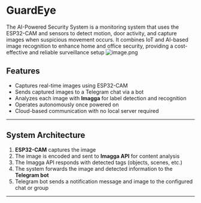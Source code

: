 # GuardEye
The AI-Powered Security System is a monitoring system that uses the ESP32-CAM and sensors to detect motion, door activity, and capture images when suspicious movement occurs. It combines IoT and AI-based image recognition to enhance home and office security, providing a cost-effective and reliable surveillance setup
![image.png](https://blueprint.hackclub.com/user-attachments/blobs/proxy/eyJfcmFpbHMiOnsiZGF0YSI6MjY5MSwicHVyIjoiYmxvYl9pZCJ9fQ==--7e8b8fa773b2069841aee1b2588642f7442a0c31/image.png)

## Features
- Captures real-time images using ESP32-CAM  
- Sends captured images to a Telegram chat via a bot  
- Analyzes each image with **Imagga** for label detection and recognition  
- Operates autonomously once powered on  
- Cloud-based communication with no local server required  

---
## System Architecture

1. **ESP32-CAM** captures the image  
2. The image is encoded and sent to **Imagga API** for content analysis  
3. The Imagga API responds with detected tags (objects, scenes, etc.)  
4. The system forwards the image and detected information to the **Telegram bot**  
5. Telegram bot sends a notification message and image to the configured chat or group  

---
